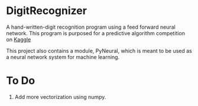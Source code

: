 DigitRecognizer
===============

A hand-written-digit recognition program using a feed forward neural network. This program is purposed for a predictive algorithm competition on <a href="http://kaggle.com">Kaggle</a>

This project also contains a module, PyNeural, which is meant to be used as a neural network system for machine learning.

To Do
=====

1. Add more vectorization using numpy.
